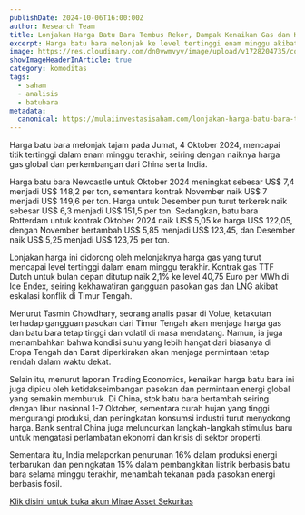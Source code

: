 ```yaml
---
publishDate: 2024-10-06T16:00:00Z
author: Research Team
title: Lonjakan Harga Batu Bara Tembus Rekor, Dampak Kenaikan Gas dan Krisis Energi Global
excerpt: Harga batu bara melonjak ke level tertinggi enam minggu akibat kenaikan harga gas, ketegangan di Timur Tengah, dan peningkatan permintaan dari China dan India.
image: https://res.cloudinary.com/dn0vwmvyv/image/upload/v1728204735/coal-moving-along-conveyor-belt_mmdzya.jpg
showImageHeaderInArticle: true
category: komoditas
tags:
  - saham
  - analisis
  - batubara
metadata:
  canonical: https://mulaiinvestasisaham.com/lonjakan-harga-batu-bara-tembus-rekor
---
```


Harga batu bara melonjak tajam pada Jumat, 4 Oktober 2024, mencapai titik tertinggi dalam enam minggu terakhir, seiring dengan naiknya harga gas global dan perkembangan dari China serta India.

Harga batu bara Newcastle untuk Oktober 2024 meningkat sebesar US$ 7,4 menjadi US$ 148,2 per ton, sementara kontrak November naik US$ 7 menjadi US$ 149,6 per ton. Harga untuk Desember pun turut terkerek naik sebesar US$ 6,3 menjadi US$ 151,5 per ton. Sedangkan, batu bara Rotterdam untuk kontrak Oktober 2024 naik US$ 5,05 ke harga US$ 122,05, dengan November bertambah US$ 5,85 menjadi US$ 123,45, dan Desember naik US$ 5,25 menjadi US$ 123,75 per ton.

Lonjakan harga ini didorong oleh melonjaknya harga gas yang turut mencapai level tertinggi dalam enam minggu terakhir. Kontrak gas TTF Dutch untuk bulan depan ditutup naik 2,1% ke level 40,75 Euro per MWh di Ice Endex, seiring kekhawatiran gangguan pasokan gas dan LNG akibat eskalasi konflik di Timur Tengah.

Menurut Tasmin Chowdhary, seorang analis pasar di Volue, ketakutan terhadap gangguan pasokan dari Timur Tengah akan menjaga harga gas dan batu bara tetap tinggi dan volatil di masa mendatang. Namun, ia juga menambahkan bahwa kondisi suhu yang lebih hangat dari biasanya di Eropa Tengah dan Barat diperkirakan akan menjaga permintaan tetap rendah dalam waktu dekat.

Selain itu, menurut laporan Trading Economics, kenaikan harga batu bara ini juga dipicu oleh ketidakseimbangan pasokan dan permintaan energi global yang semakin memburuk. Di China, stok batu bara bertambah seiring dengan libur nasional 1-7 Oktober, sementara curah hujan yang tinggi mengurangi produksi, dan peningkatan konsumsi industri turut menyokong harga. Bank sentral China juga meluncurkan langkah-langkah stimulus baru untuk mengatasi perlambatan ekonomi dan krisis di sektor properti.

Sementara itu, India melaporkan penurunan 16% dalam produksi energi terbarukan dan peningkatan 15% dalam pembangkitan listrik berbasis batu bara selama minggu terakhir, menambah tekanan pada pasokan energi berbasis fosil.

[Klik disini untuk buka akun Mirae Asset Sekuritas](https://login.miraeasset.co.id/registration/oe?referralcode=3103138)
